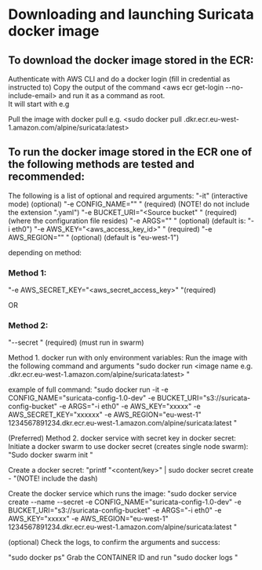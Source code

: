 # Downloading and launching Suricata docker image  
## To download the docker image stored in the ECR:


Authenticate with AWS CLI and do a docker login
<aws configure> (fill in credential as instructed to)
Copy the output of the command <aws ecr get-login --no-include-email> and run it as a command as root.  
It will start with e.g <sudo docker login>

Pull the image with docker pull e.g.
<sudo docker pull <aws id>.dkr.ecr.eu-west-1.amazon.com/alpine/suricata:latest>



## To run the docker image stored in the ECR one of the following methods are tested and recommended:
The following is a list of optional and required arguments:
"-it" (interactive mode) (optional)
"-e CONFIG_NAME="<suricata configuration name>" " (required) (NOTE! do not include the extension ".yaml")
"-e BUCKET_URI="<Source bucket" " (required) (where the configuration file resides)
"-e ARGS="<suricata launch arguments>" " (optional) (default is: "-i eth0")
"-e AWS_KEY="<aws_access_key_id>" " (required)
"-e AWS_REGION="<bucket region>" " (optional) (default is "eu-west-1")

depending on method:

### Method 1:
"-e AWS_SECRET_KEY="<aws_secret_access_key>" "(required)

OR

### Method 2:
"--secret <secret name>" (required) (must run in swarm)

Method 1. docker run with only environment variables:
Run the image with the following command and arguments
"sudo docker run <arguments> <image name e.g. <aws id>.dkr.ecr.eu-west-1.amazon.com/alpine/suricata:latest> "


example of full command:
"sudo docker run -it -e CONFIG_NAME="suricata-config-1.0-dev" -e BUCKET_URI="s3://suricata-config-bucket" -e ARGS="-i eth0" -e AWS_KEY="xxxxx" -e AWS_SECRET_KEY="xxxxxx" -e AWS_REGION="eu-west-1" 1234567891234.dkr.ecr.eu-west-1.amazon.com/alpine/suricata:latest "


(Preferred) Method 2. docker service with secret key in docker secret:
Initiate a docker swarm to use docker secret (creates single node swarm):
"Sudo docker swarm init "

Create a docker secret:
"printf "<content/key>" | sudo docker secret create <secret name> - "(NOTE! include the dash)

Create the docker service which runs the image:
"sudo docker service create --name <name of service> --secret <secret name> -e CONFIG_NAME="suricata-config-1.0-dev" -e BUCKET_URI="s3://suricata-config-bucket" -e ARGS="-i eth0" -e AWS_KEY="xxxxx" -e AWS_REGION="eu-west-1"  1234567891234.dkr.ecr.eu-west-1.amazon.com/alpine/suricata:latest "

(optional)
Check the logs, to confirm the arguments and success:

"sudo docker ps"
Grab the CONTAINER ID and run
"sudo docker logs <CONTAINER ID>"
